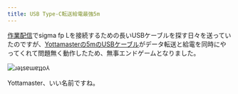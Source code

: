 ```yaml
---
title: USB Type-C転送給電最強5m
---
```

[作業配信](https://www.youtube.com/c/r7kamura)でsigma fp Lを接続するための長いUSBケーブルを探す日々を送っていたのですが、[Yottamasterの5mのUSBケーブル](https://www.amazon.co.jp/dp/B09Y1BY75P)がデータ転送と給電を同時にやってくれて問題無く動作したため、無事エンドゲームとなりました。

![](https://lh6.googleusercontent.com/3jSUxz1fLJkriQDLZmLw-yGPA1ZyuNNd2bgAtVYDomVt3CXhkCmOGY1TmDEm9r5DKrKygtSzmsTpPzUAGr5vSIAAWXhdmL1n8dSwfCPZ_LoUbaOxszRWYVj8tjCEtJomCv3qbemHtz7hTnL9B--8DSY "ɹǝʇsɐɯɐʇʇo⅄")

Yottamaster、いい名前ですね。
